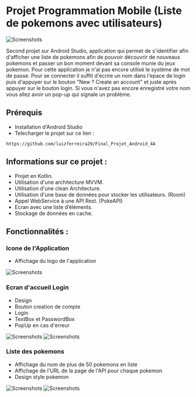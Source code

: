 # Projet Programmation Mobile (Liste de pokemons avec utilisateurs)

![Screenshots](https://github.com/luizferreira29/Final_Projet_Android_4A/blob/master/Screenshots/pikachu.png)

Second projet sur Android Studio, application qui permet de s'identifier afin d'afficher une liste de pokemons afin de pouvoir découvrir de nouveaux
pokemons et passer un bon moment devant sa console munie du jeux pokemon.
Pour cette application je n'ai pas encore utilisé le système de mot de passe. Pour se connecter il suffit d'écrire un nom dans l'epace de login puis d'appuyer sur 
le bouton "New ? Create an account" et juste après appuyer sur le bouton login. Si vous n'avez pas encore enregistré votre nom vous allez avoir un pop-up qui signale un problème.

## Prérequis

* Installation d'Android Studio
* Telecharger le projet sur ce lien :

```
https://github.com/luizferreira29/Final_Projet_Android_4A
```

## Informations sur ce projet : 

* Projet en Kotlin.
* Utilisation d'une architecture MVVM. 
* Utilisation d'une clean Architecture.
* Utilisation d'une base de données pour stocker les utilisateurs. (Room) 
* Appel WebService à une API Rest. (PokeAPI)
* Ecran avec une liste d’éléments.
* Stockage de données en cache.

## Fonctionnalités :

### Icone de l'Application

* Affichage du logo de l'application

![Screenshots](https://github.com/luizferreira29/Final_Projet_Android_4A/blob/master/Screenshots/screen1.PNG)

### Ecran d'accueil Login

* Design
* Bouton creation de compte
* Login
* TextBox et PasswordBox
* PopUp en cas d'erreur 

![Screenshots](https://github.com/luizferreira29/Final_Projet_Android_4A/blob/master/Screenshots/screen2.PNG)
![Screenshots](https://github.com/luizferreira29/Final_Projet_Android_4A/blob/master/Screenshots/screen3.PNG)

### Liste des pokemons

* Affichage du nom de plus de 50 pokemons en liste
* Affichage de l'URL de la page de l'API pour chaque pokemon 
* Design style pokemon

![Screenshots](https://github.com/luizferreira29/Final_Projet_Android_4A/blob/master/Screenshots/screen4.PNG)
![Screenshots](https://github.com/luizferreira29/Final_Projet_Android_4A/blob/master/Screenshots/pokeball.png)
